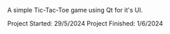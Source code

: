 A simple Tic-Tac-Toe game using Qt for it's UI.

Project Started: 29/5/2024
Project Finished: 1/6/2024
